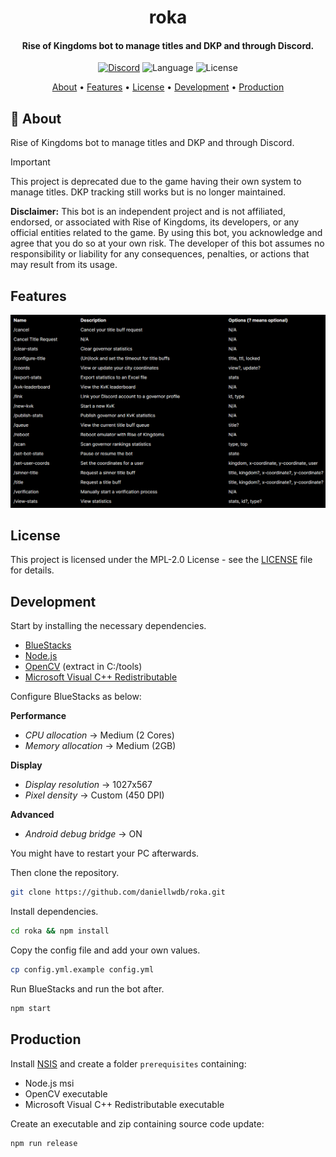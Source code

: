 <div align="center">
  <h1>roka</h1>
  <h4>
    Rise of Kingdoms bot to manage titles and DKP and through Discord.
  </h4>
</div>

<div align="center">
  <a href="https://discord.gg/dAa4axurq7"
    ><img
      src="https://img.shields.io/discord/1136027658757603449.svg?color=7289DA&label=SUPPORT&style=for-the-badge"
      alt="Discord"
  /></a>
  <img
    src="https://img.shields.io/github/languages/top/daniellwdb/roka?style=for-the-badge"
    alt="Language"
  />
  <img
    src="https://img.shields.io/github/license/daniellwdb/roka?style=for-the-badge"
    alt="License"
  />
</div>

<p align="center">
  <a href="#-about">About</a> • 
  <a href="#features">Features</a> •
  <a href="#license">License</a> •
  <a href="#development">Development</a> •
  <a href="#production">Production</a>
</p>

## 🤖 About

Rise of Kingdoms bot to manage titles and DKP and through Discord.

> [!IMPORTANT]  
> This project is deprecated due to the game having their own system to manage titles. DKP tracking still works but is no longer maintained.

**Disclaimer:** This bot is an independent project and is not affiliated, endorsed, or associated with Rise of Kingdoms, its developers, or any official entities related to the game. By using this bot, you acknowledge and agree that you do so at your own risk. The developer of this bot assumes no responsibility or liability for any consequences, penalties, or actions that may result from its usage.

## Features

![screenshot](./docs/images/features.png)

## License

This project is licensed under the MPL-2.0 License - see the [LICENSE](LICENSE) file for details.

## Development

Start by installing the necessary dependencies.

- [BlueStacks](<https://cloud.bluestacks.com/api/getdownloadnow?platform=win&win_version=10&mac_version=&client_uuid=adf6151c-2587-42f7-9b75-b702738c3545&app_pkg=nxt_n64&platform_cloud=%7B%22description%22%3A%22Firefox%20130.0%20on%20Windows%2010%2064-bit%22%2C%22layout%22%3A%22Gecko%22%2C%22manufacturer%22%3Anull%2C%22name%22%3A%22Firefox%22%2C%22prerelease%22%3Anull%2C%22product%22%3Anull%2C%22ua%22%3A%22Mozilla%2F5.0%20(Windows%20NT%2010.0%3B%20Win64%3B%20x64%3B%20rv%3A130.0)%20Gecko%2F20100101%20Firefox%2F130.0%22%2C%22version%22%3A%22130.0%22%2C%22os%22%3A%7B%22architecture%22%3A64%2C%22family%22%3A%22Windows%22%2C%22version%22%3A%2210%22%7D%7D&preferred_lang=en&utm_source=&utm_medium=&gaCookie=&gclid=&clickid=&msclkid=&affiliateId=&offerId=&transaction_id=&aff_sub=&first_landing_page=&referrer=&download_page_referrer=https%3A%2F%2Fwww.bluestacks.com%2Fdownload.html&utm_campaign=download-en&user_id=experiment_variant&exit_utm_campaign=nxt-bs5-n64_button_download_page-en&incompatible=false&bluestacks_version=bs5&device_memory=undefined&device_cpu_cores=12>)
- [Node.js](https://nodejs.org/en)
- [OpenCV](https://sourceforge.net/projects/opencvlibrary/files/4.6.0/opencv-4.6.0-vc14_vc15.exe/download) (extract in C:/tools)
- [Microsoft Visual C++ Redistributable](https://aka.ms/vs/17/release/vc_redist.x64.exe)

Configure BlueStacks as below:

**Performance**

- _CPU allocation_ -> Medium (2 Cores)
- _Memory allocation_ -> Medium (2GB)

**Display**

- _Display resolution_ -> 1027x567
- _Pixel density_ -> Custom (450 DPI)

**Advanced**

- _Android debug bridge_ -> ON

You might have to restart your PC afterwards.

Then clone the repository.

```bash
git clone https://github.com/daniellwdb/roka.git
```

Install dependencies.

```bash
cd roka && npm install
```

Copy the config file and add your own values.

```bash
cp config.yml.example config.yml
```

Run BlueStacks and run the bot after.

```bash
npm start
```

## Production

Install [NSIS](https://nsis.sourceforge.io/Main_Page) and create a folder `prerequisites` containing:

- Node.js msi
- OpenCV executable
- Microsoft Visual C++ Redistributable executable

Create an executable and zip containing source code update:

```bash
npm run release
```

